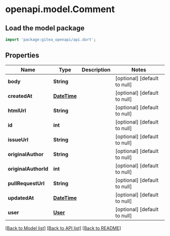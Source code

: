 # openapi.model.Comment

## Load the model package
```dart
import 'package:gitea_openapi/api.dart';
```

## Properties
Name | Type | Description | Notes
------------ | ------------- | ------------- | -------------
**body** | **String** |  | [optional] [default to null]
**createdAt** | [**DateTime**](DateTime.md) |  | [optional] [default to null]
**htmlUrl** | **String** |  | [optional] [default to null]
**id** | **int** |  | [optional] [default to null]
**issueUrl** | **String** |  | [optional] [default to null]
**originalAuthor** | **String** |  | [optional] [default to null]
**originalAuthorId** | **int** |  | [optional] [default to null]
**pullRequestUrl** | **String** |  | [optional] [default to null]
**updatedAt** | [**DateTime**](DateTime.md) |  | [optional] [default to null]
**user** | [**User**](User.md) |  | [optional] [default to null]

[[Back to Model list]](../README.md#documentation-for-models) [[Back to API list]](../README.md#documentation-for-api-endpoints) [[Back to README]](../README.md)


